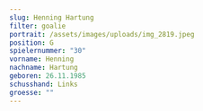 ```yaml
---
slug: Henning Hartung
filter: goalie
portrait: /assets/images/uploads/img_2819.jpeg
position: G
spielernummer: "30"
vorname: Henning
nachname: Hartung
geboren: 26.11.1985
schusshand: Links
groesse: ""
---
```

